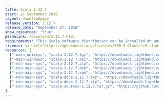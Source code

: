 ```yaml
---
title: Scala 2.12.7
start: 27 September 2018
layout: downloadpage
release_version: 2.12.7
release_date: "September 27, 2018"
show_resources: "true"
permalink: /download/2.12.7.html
requirements: "This Scala software distribution can be installed on any Unix-like or Windows system. It requires Java 8 or later, available <a href='http://www.java.com/'>here</a>."
license: <a href="https://opensource.org/licenses/BSD-3-Clause">3-clause BSD license</a>
resources: [
  ["-main-unixsys", "scala-2.12.7.tgz", "https://downloads.lightbend.com/scala/2.12.7/scala-2.12.7.tgz", "Mac OS X, Unix, Cygwin", "19.47M"],
  ["-main-windows", "scala-2.12.7.msi", "https://downloads.lightbend.com/scala/2.12.7/scala-2.12.7.msi", "Windows (msi installer)", "123.87M"],
  ["-non-main-sys", "scala-2.12.7.zip", "https://downloads.lightbend.com/scala/2.12.7/scala-2.12.7.zip", "Windows", "19.51M"],
  ["-non-main-sys", "scala-2.12.7.deb", "https://downloads.lightbend.com/scala/2.12.7/scala-2.12.7.deb", "Debian", "144.27M"],
  ["-non-main-sys", "scala-2.12.7.rpm", "https://downloads.lightbend.com/scala/2.12.7/scala-2.12.7.rpm", "RPM package", "124.19M"],
  ["-non-main-sys", "scala-docs-2.12.7.txz", "https://downloads.lightbend.com/scala/2.12.7/scala-docs-2.12.7.txz", "API docs", "53.18M"],
  ["-non-main-sys", "scala-docs-2.12.7.zip", "https://downloads.lightbend.com/scala/2.12.7/scala-docs-2.12.7.zip", "API docs", "107.50M"],
  ["-non-main-sys", "scala-sources-2.12.7.tar.gz", "https://github.com/scala/scala/archive/v2.12.7.tar.gz", "Sources", ""]
]
---
```

